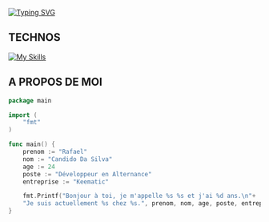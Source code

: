 [![Typing SVG](https://readme-typing-svg.demolab.com?font=Fira+Code&weight=700&pause=1000&color=F7C81A&random=false&width=435&lines=D%C3%A9veloppeur+Web+Junior+en+Alternance)](https://git.io/typing-svg)

## TECHNOS
[![My Skills](https://skillicons.dev/icons?i=html,css,js,ts,react,php,nodejs,git)](https://skillicons.dev)

## A PROPOS DE MOI

```go
package main

import (
    "fmt"
)

func main() {
    prenom := "Rafael"
    nom := "Candido Da Silva"
    age := 24
    poste := "Développeur en Alternance"
    entreprise := "Keematic"

    fmt.Printf("Bonjour à toi, je m'appelle %s %s et j'ai %d ans.\n"+
    "Je suis actuellement %s chez %s.", prenom, nom, age, poste, entreprise)
}
```
